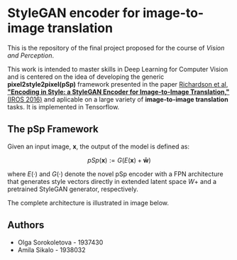 # StyleGAN encoder for image-to-image translation

This is the repository of the final project proposed for the course of *Vision and Perception*.

This work is intended to master skills in Deep Learning for Computer Vision and is centered on the idea of developing the generic **pixel2style2pixel(pSp)** framework presented in the paper [Richardson et al, **"Encoding in Style: a StyleGAN Encoder for Image-to-Image Translation,"** (IROS 2016)](https://arxiv.org/abs/2008.00951) and aplicable  on a large variety of **image-to-image translation** tasks. It is implemented in Tensorflow.

## The pSp Framework

Given an input image, **x**, the output of the model is defined as:

$$pSp(\mathbf{x}) := G(E(\mathbf{x}) + \mathbf{\bar{w}})$$

where $E(·)$ and $G(·)$ denote the novel pSp encoder with a FPN architecture that generates style vectors directly in extended latent space $\mathit{W}+$ and a pretrained StyleGAN generator, respectively.

The complete architecture is illustrated in image below.

## Authors
- Olga Sorokoletova - 1937430
- Amila Sikalo - 1938032
